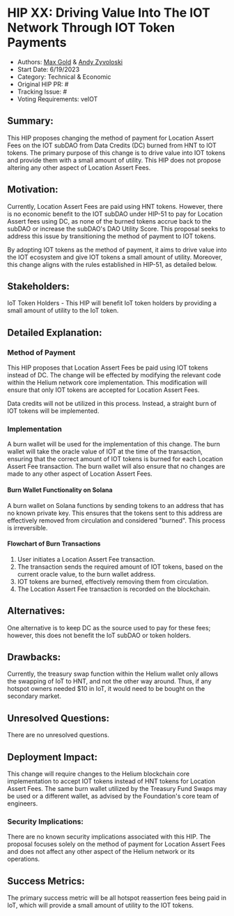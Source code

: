 # HIP XX:  Driving Value Into The IOT Network Through IOT Token Payments
- Authors: [Max Gold](https://github.com/maxgold91) & [Andy Zyvoloski](https://github.com/heatedlime)
- Start Date: 6/19/2023
- Category: Technical & Economic
- Original HIP PR: #
- Tracking Issue: #
- Voting Requirements: veIOT

## Summary: 
This HIP proposes changing the method of payment for Location Assert Fees on the IOT subDAO from Data Credits (DC) burned from HNT to IOT tokens. The primary purpose of this change is to drive value into IOT tokens and provide them with a small amount of utility. This HIP does not propose altering any other aspect of Location Assert Fees. 

## Motivation:
Currently, Location Assert Fees are paid using HNT tokens. However, there is no economic benefit to the IOT subDAO under HIP-51 to pay for Location Assert fees using DC, as none of the burned tokens accrue back to the subDAO or increase the subDAO's DAO Utility Score. This proposal seeks to address this issue by transitioning the method of payment to IOT tokens.

By adopting IOT tokens as the method of payment, it aims to drive value into the IOT ecosystem and give IOT tokens a small amount of utility. Moreover, this change aligns with the rules established in HIP-51, as detailed below.

## Stakeholders:
IoT Token Holders - This HIP will benefit IoT token holders by providing a small amount of utility to the IoT token.

## Detailed Explanation:
### Method of Payment
This HIP proposes that Location Assert Fees be paid using IOT tokens instead of DC. The change will be effected by modifying the relevant code within the Helium network core implementation. This modification will ensure that only IOT tokens are accepted for Location Assert Fees.

Data credits will not be utilized in this process. Instead, a straight burn of IOT tokens will be implemented.

### Implementation

A burn wallet will be used for the implementation of this change. The burn wallet will take the oracle value of IOT at the time of the transaction, ensuring that the correct amount of IOT tokens is burned for each Location Assert Fee transaction. The burn wallet will also ensure that no changes are made to any other aspect of Location Assert Fees.

#### Burn Wallet Functionality on Solana

A burn wallet on Solana functions by sending tokens to an address that has no known private key. This ensures that the tokens sent to this address are effectively removed from circulation and considered "burned". This process is irreversible.

#### Flowchart of Burn Transactions

1. User initiates a Location Assert Fee transaction.
2. The transaction sends the required amount of IOT tokens, based on the current oracle value, to the burn wallet address.
3. IOT tokens are burned, effectively removing them from circulation.
4. The Location Assert Fee transaction is recorded on the blockchain.

## Alternatives:

One alternative is to keep DC as the source used to pay for these fees; however, this does not benefit the IoT subDAO or token holders.

## Drawbacks:

Currently, the treasury swap function within the Helium wallet only allows the swapping of IoT to HNT, and not the other way around. Thus, if any hotspot owners needed $10 in IoT, it would need to be bought on the secondary market. 

## Unresolved Questions:

There are no unresolved questions. 

## Deployment Impact:

This change will require changes to the Helium blockchain core implementation to accept IOT tokens instead of HNT tokens for Location Assert Fees.  The same burn wallet utilized by the Treasury Fund Swaps may be used or a different wallet, as advised by the Foundation's core team of engineers.

### Security Implications:

There are no known security implications associated with this HIP. The proposal focuses solely on the method of payment for Location Assert Fees and does not affect any other aspect of the Helium network or its operations.

## Success Metrics:

The primary success metric will be all hotspot reassertion fees being paid in IoT, which will provide a small amount of utility to the IOT tokens. 
